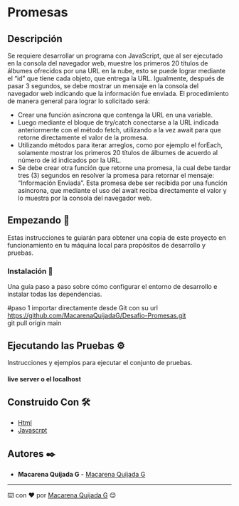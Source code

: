 # Promesas

## Descripción
Se requiere desarrollar un programa con JavaScript, que al ser ejecutado en la consola del navegador web, muestre los primeros 20 títulos de álbumes ofrecidos por una URL en la nube, esto se puede lograr mediante el “id” que tiene cada objeto, que entrega la URL.
Igualmente, después de pasar 3 segundos, se debe mostrar un mensaje en la consola del navegador web indicando que la información fue enviada.
El procedimiento de manera general para lograr lo solicitado será:
- Crear una función asíncrona que contenga la URL en una variable.
- Luego mediante el bloque de try/catch conectarse a la URL indicada anteriormente con el método fetch, utilizando a la vez await para que retorne directamente el valor de la promesa.
- Utilizando métodos para iterar arreglos, como por ejemplo el forEach, solamente mostrar los primeros 20 títulos de álbumes de acuerdo al número de id indicados por la URL.
- Se debe crear otra función que retorne una promesa, la cual debe tardar tres (3) segundos en resolver la promesa para retornar el mensaje: “Información Enviada”. Esta promesa debe ser recibida por una
función asíncrona, que mediante el uso del await reciba directamente el valor y lo muestra por la consola del navegador web.

## Empezando 🚀

Estas instrucciones te guiarán para obtener una copia de este proyecto en funcionamiento en tu máquina local para propósitos de desarrollo y pruebas.


### Instalación 🔧

Una guía paso a paso sobre cómo configurar el entorno de desarrollo e instalar todas las dependencias.

#paso 1
importar directamente desde Git con su url https://github.com/MacarenaQuijadaG/Desafio-Promesas.git             
git pull origin main

## Ejecutando las Pruebas ⚙️

Instrucciones y ejemplos para ejecutar el conjunto de pruebas.

#### live server o el localhost

## Construido Con 🛠️

- [Html](https://developer.mozilla.org/en-US/docs/Web/HTML) 
- [Javascrpt](https://developer.mozilla.org/es/docs/Web/JavaScript)

  
## Autores ✒️

- **Macarena Quijada G** - [Macarena Quijada G](https://github.com/MacarenaQuijadaG)

---

⌨️ con ❤️ por [Macarena Quijada G](https://github.com/MacarenaQuijadaG) 😊
